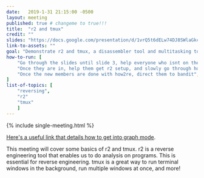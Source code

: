 ```yaml
---
date:   2019-1-31 21:15:00 -0500
layout: meeting
published: true # changeme to true!!!
title:  "r2 and tmux"
credit: ""
slides: "https://docs.google.com/presentation/d/1vrQ5t6dELw74DJ8SWlaGkctPpThrjOd6gFDDUyckcSk/edit?usp=sharing"
link-to-assets: ""
goal: "Demonstrate r2 and tmux, a disassembler tool and multitasking tool."
how-to-run: [
	"Go through the slides until slide 3, help everyone who isnt on the pwny server onto the pwny server",
	"Once they are in, help them get r2 setup, and slowly go through how2re",
	"Once the new members are done with how2re, direct them to bandit",
]
list-of-topics: [
	"reversing",
	"r2"
	"tmux"
	]
---
```


{% include single-meeting.html  %}

[Here's a useful link that details how to get into graph mode](http://klatz.co/ctf-blog/r2-graph-mode).

This meeting will cover some basics of r2 and tmux. r2 is a reverse engineering tool that enables us to do analysis on programs. This is essential for reverse engineering. tmux is a great way to run terminal windows in the background, run multiple windows at once, and more!

